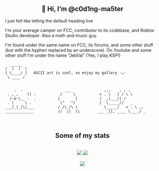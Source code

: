 <h2 align="center">👋 Hi, I’m @c0d1ng-ma5ter</h2>

I just felt like letting the default heading live

I'm your average camper on FCC, contributor to its codebase, and Roblox Studio developer. Also a math and music guy.

I'm found under the same name on FCC, its forums, and some other stuff (but with the hyphen replaced by an underscore). On Youtube and some other stuff I'm under the name "JebVal" (Yes, I play KSP!)

```
  ______
/  |  |  \
| \____/ |   ASCII art is cool, so enjoy my gallery ·ᴗ·
 \ ____ /


    .  .                   ___               ,,,    , , ,
 . ,_,    () .           /     \           < . \   | / \ \
  /·w·\__ .  .          |       |          /  ,|___/| /     
 . |     \ .             \^   ^/           |  \_____//   _
___|_|_|\|___           / /\ /\ \            \_____/   < . \ ,,
_____________           //  ||  \\        ___ _||, ____ \____/ _

```
<br/>
<h2 align="center">Some of my stats</h2>
<p align="center">
<br/>
<img src="https://github-readme-stats.vercel.app/api?username=c0d1ng-ma5ter&show_icons=true&count_private=true&theme=material-palenight&hide_border=true&hide=issues,contribs&bg_color=00000000">
<img src="https://github-readme-stats.vercel.app/api/top-langs/?username=c0d1ng-ma5ter&layout=compact&hide_border=true&theme=material-palenight&bg_color=00000000&langs_count=6">
<br/>
<br/>
<img src="https://komarev.com/ghpvc/?username=c0d1ng-ma5ter&color=blueviolet">
</p>

<!---
c0d1ng-ma5ter/c0d1ng-ma5ter is a ✨ special ✨ repository because its `README.md` (this file) appears on your GitHub profile.
You can click the Preview link to take a look at your changes.
--->
